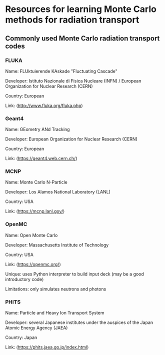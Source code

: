 # Resources for learning Monte Carlo methods for radiation transport
## Commonly used Monte Carlo radiation transport codes
### FLUKA
Name: FLUktuierende KAskade "Fluctuating Cascade"

Developer: Istituto Nazionale di Fisica Nucleare (INFN) / European Organization for Nuclear Research (CERN)

Country: European

Link: (http://www.fluka.org/fluka.php)

### Geant4
Name: GEometry ANd Tracking

Developer: European Organization for Nuclear Research (CERN)

Country: European

Link: (https://geant4.web.cern.ch/)

### MCNP
Name: Monte Carlo N-Particle

Developer: Los Alamos National Laboratory (LANL)

Country: USA

Link: (https://mcnp.lanl.gov/)

### OpenMC
Name: Open Monte Carlo

Developer: Massachusetts Institute of Technology

Country: USA

Link: (https://openmc.org/)

Unique: uses Python interpreter to build input deck (may be a good introductory code)

Limitations: only simulates neutrons and photons

### PHITS
Name: Particle and Heavy Ion Transport System

Developer: several Japanese institutes under the auspices of the Japan Atomic Energy Agency (JAEA)

Country: Japan

Link: (https://phits.jaea.go.jp/index.html)


